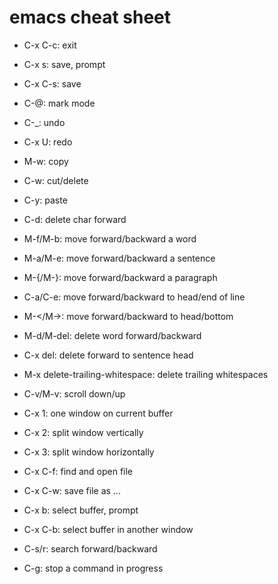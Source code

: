 # emacs cheat sheet

- C-x C-c:    exit

- C-x s:      save, prompt

- C-x C-s:    save

- C-@:	      mark mode

- C-_:	      undo

- C-x U:      redo

- M-w:	      copy

- C-w:	      cut/delete

- C-y:	      paste

- C-d:	      delete char forward

- M-f/M-b:    move forward/backward a word

- M-a/M-e:    move forward/backward a sentence

- M-{/M-}:    move forward/backward a paragraph

- C-a/C-e:    move forward/backward to head/end of line

- M-\</M-\>:    move forward/backward to head/bottom

- M-d/M-del:  delete word forward/backward

- C-x del:    delete forward to sentence head

- M-x delete-trailing-whitespace:	delete trailing whitespaces

- C-v/M-v: scroll down/up

- C-x 1: one window on current buffer

- C-x 2: split window vertically

- C-x 3: split window horizontally

- C-x C-f: find and open file

- C-x C-w: save file as ...

- C-x b: select buffer, prompt

- C-x C-b: select buffer in another window

- C-s/r: search forward/backward

- C-g: stop a command in progress
